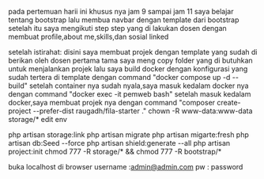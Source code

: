 pada pertemuan harii ini khusus nya jam 9 sampai jam 11 saya belajar tentang bootstrap
lalu membua navbar dengan template dari bootstrap
setelah itu saya mengikuti step step yang di lakukan dosen dengan membuat profile,about me,skills,dan sosial linked

setelah istirahat:
disini saya membuat projek dengan template yang sudah di berikan oleh dosen
pertama tama saya meng copy folder yang di butuhkan untuk menjalankan projek
lalu saya build docker dengan konfigurasi yang sudah tertera di template dengan command "docker compose up -d --build"
setelah container nya sudah nyala,saya masuk kedalam docker nya dengan command "docker exec -it pemweb bash"
setelah masuk kedalam docker,saya membuat projek nya dengan command "composer create-project --prefer-dist raugadh/fila-starter ."
chown -R www-data:www-data storage/*
edit env

php artisan storage:link
php artisan migrate
php artisan migarte:fresh
php artisan db:Seed --force
php artisan shield:generate --all
php artisan project:init
chmod 777 -R storage/* && chmod 777 -R bootstrap/*

buka localhost di browser
username :admin@admin.com
pw : password

